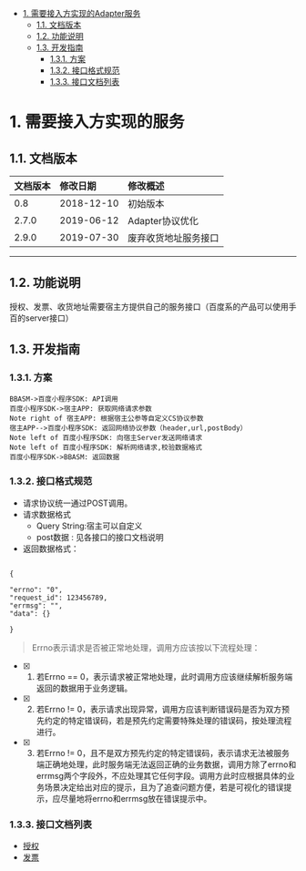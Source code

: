 <!-- TOC -->

- [1. 需要接入方实现的Adapter服务](#1-需要接入方实现的Adapter服务)
    - [1.1. 文档版本](#11-文档版本)
    - [1.2. 功能说明](#12-功能说明)
    - [1.3. 开发指南](#13-开发指南)
        - [1.3.1. 方案](#131-方案)
        - [1.3.2. 接口格式规范](#132-接口格式规范)
        - [1.3.3. 接口文档列表](#133-接口文档列表)

<!-- /TOC -->

# 1. 需要接入方实现的服务
## 1.1. 文档版本

|文档版本|修改日期|修改概述|
|:--|:--|:--|
|0.8|2018-12-10|初始版本|
|2.7.0|2019-06-12|Adapter协议优化|
|2.9.0|2019-07-30|废弃收货地址服务接口|

--------------------------
## 1.2. 功能说明
授权、发票、收货地址需要宿主方提供自己的服务接口（百度系的产品可以使用手百的server接口）

## 1.3. 开发指南

### 1.3.1. 方案

```sequence
BBASM->百度小程序SDK: API调用
百度小程序SDK->宿主APP: 获取网络请求参数
Note right of 宿主APP: 根据宿主公参等自定义CS协议参数
宿主APP-->百度小程序SDK: 返回网络协议参数（header,url,postBody）
Note left of 百度小程序SDK: 向宿主Server发送网络请求
Note left of 百度小程序SDK: 解析网络请求,校验数据格式
百度小程序SDK->BBASM: 返回数据
```
### 1.3.2. 接口格式规范

* 请求协议统一通过POST调用。
* 请求数据格式
  * Query String:宿主可以自定义
  * post数据 : 见各接口的接口文档说明
* 返回数据格式：

```

{         

"errno": "0",         
"request_id": 123456789,         
"errmsg": "",         
"data": {}

}

```

>  Errno表示请求是否被正常地处理，调用方应该按以下流程处理：

* [x] 1. 若Errno == 0，表示请求被正常地处理，此时调用方应该继续解析服务端返回的数据用于业务逻辑。
* [x] 2. 若Errno != 0，表示请求出现异常，调用方应该判断错误码是否为双方预先约定的特定错误码，若是预先约定需要特殊处理的错误码，按处理流程进行。
* [x] 3. 若Errno != 0，且不是双方预先约定的特定错误码，表示请求无法被服务端正确地处理，此时服务端无法返回正确的业务数据，调用方除了errno和errmsg两个字段外，不应处理其它任何字段。调用方此时应根据具体的业务场景决定给出对应的提示，且为了追查问题方便，若是可视化的错误提示，应尽量地将errno和errmsg放在错误提示中。

### 1.3.3. 接口文档列表
* [授权](授权.md)
* [发票](发票.md)


